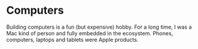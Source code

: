 # Computers

Building computers is a fun (but expensive) hobby. For a long time, I was a Mac kind of person and fully embedded in the ecosystem. Phones, computers, laptops and tablets were Apple products.&#x20;
